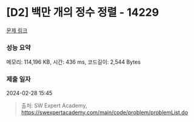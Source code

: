 # [D2] 백만 개의 정수 정렬 - 14229 

[문제 링크](https://swexpertacademy.com/main/code/problem/problemDetail.do?contestProbId=AX_Y-4T6-yoDFAVy) 

### 성능 요약

메모리: 114,196 KB, 시간: 436 ms, 코드길이: 2,544 Bytes

### 제출 일자

2024-02-28 15:45



> 출처: SW Expert Academy, https://swexpertacademy.com/main/code/problem/problemList.do